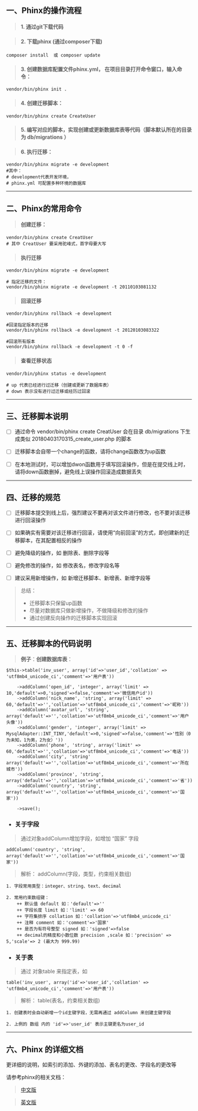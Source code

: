## 一、Phinx的操作流程
> #### 1. 通过git下载代码

> #### 2. 下载phinx (通过composer下载)
```
composer install  或 composer update
```

> #### 3. 创建数据库配置文件phinx.yml， 在项目目录打开命令窗口，输入命令：
```
vendor/bin/phinx init .
```
          
> #### 4. 创建迁移脚本：

```
vendor/bin/phinx create CreateUser
```

> #### 5. 编写对应的脚本，实现创建或更新数据库表等代码（脚本默认所在的目录为 db/migrations ）

> #### 6. 执行迁移：

```
vendor/bin/phinx migrate -e development
#其中：
# development代表开发环境，
# phinx.yml 可配置多种环境的数据库
```

---

## 二、Phinx的常用命令

> ####  创建迁移：

```
vendor/bin/phinx create CreatUser
# 其中 CreatUser 要采用驼峰式，首字母要大写
```

> #### 执行迁移


```
vendor/bin/phinx migrate -e development

# 指定迁移的文件：
vendor/bin/phinx migrate -e development -t 20110103081132

```


> #### 回滚迁移


```
vendor/bin/phinx rollback -e development

#回滚指定版本的迁移
vendor/bin/phinx rollback -e development -t 20120103083322

#回滚所有版本
vendor/bin/phinx rollback -e development -t 0 -f

```

> #### 查看迁移状态

```
vendor/bin/phinx status -e development

# up 代表已经进行过迁移（创建或更新了数据库表）
# down 表示没有进行过迁移或经历过回滚

```

---

## 三、迁移脚本说明

- [ ] 通过命令 vendor/bin/phinx create CreatUser 会在目录 db/migrations  下生成类似 20180403170315_create_user.php 的脚本

- [ ] 迁移脚本会自带一个change的函数，请将change函数改为up函数

- [ ] 在本地测试时，可以增加dwon函数用于填写回滚操作，但是在提交线上时，请将down函数删掉，避免线上误操作回滚造成数据丢失


---

## 四、迁移的规范

- [ ] 迁移脚本提交到线上后，强烈建议不要再对该文件进行修改，也不要对该迁移进行回滚操作

- [ ] 如果确实有需要对该迁移进行回滚，请使用“向前回滚”的方式，即创建新的迁移脚本，在其配置相反的操作

- [ ] 避免降级的操作，如 删除表、删除字段等

- [ ] 避免修改的操作，如 修改表名，修改字段名等

- [ ] 建议采用新增操作，如 新增迁移脚本、新增表、新增字段等

>  总结：
> - 迁移脚本只保留up函数
> - 尽量对数据库只做新增操作，不做降级和修改的操作
> - 通过创建反向操作的迁移脚本实现回滚
 

---


## 五、迁移脚本的代码说明

> **例子**：**创建数据库表**：

```
$this->table('inv_user', array('id'=>'user_id','collation' => 'utf8mb4_unicode_ci','comment'=>'用户表'))
        
    ->addColumn('open_id', 'integer', array('limit' => 10,'default'=>0,'signed'=>false,'comment'=>'微信用户id'))
    ->addColumn('nick_name', 'string', array('limit' => 60,'default'=>'','collation'=>'utf8mb4_unicode_ci','comment'=>'昵称'))
    ->addColumn('avatar_url', 'string', array('default'=>'','collation'=>'utf8mb4_unicode_ci','comment'=>'用户头像'))
    ->addColumn('gender', 'integer', array('limit' => MysqlAdapter::INT_TINY,'default'=>0,'signed'=>false,'comment'=>'性别（0为未知，1为男，2为女）')) 
    ->addColumn('phone', 'string', array('limit' => 60,'default'=>'','collation'=>'utf8mb4_unicode_ci','comment'=>'电话'))
    ->addColumn('city', 'string' array('default'=>'','collation'=>'utf8mb4_unicode_ci','comment'=>'所在城市'))
    ->addColumn('province', 'string', array('default'=>'','collation'=>'utf8mb4_unicode_ci','comment'=>'省'))
    ->addColumn('country', 'string', array('default'=>'','collation'=>'utf8mb4_unicode_ci','comment'=>'国家'))

    ->save();
```

- ### 关于字段
> 通过对象addColumn增加字段，如增加 “国家” 字段

```
addColumn('country', 'string', array('default'=>'','collation'=>'utf8mb4_unicode_ci','comment'=>'国家'))
```

> 解析： addColumn(字段，类型，约束相关数组)
    
    1. 字段常用类型：integer、string、text、decimal
    
    2. 常用约束数组键：
        ++ 默认值 default 如：'default'=>''
	    ++ 字段长度 limit 如：'limit' => 60
	    ++ 字符集排序 collation 如：'collation'=>'utf8mb4_unicode_ci'
	    ++ 注释 comment 如：'comment'=>'国家'
	    ++ 是否为有符号整型 signed 如：'signed'=>false
	    ++ decimal的精度和小数位数 precision ,scale 如：'precision' => 5,'scale'=> 2 (最大为 999.99)


- ### 关于表
> 通过 对象table 来指定表，如

```
table('inv_user', array('id'=>'user_id','collation' => 'utf8mb4_unicode_ci','comment'=>'用户表'))
```

> 解析： table(表名，约束相关数组)
    
    1. 创建表时会自动新增一个id主键字段，无需再通过 addColumn 来创建主键字段
    
    2. 上例的 数组 内的 'id'=>'user_id' 表示主键更名为user_id
    
    
    

---

## 六、Phinx 的详细文档

更详细的说明，如索引的添加、外键的添加、表名的更改、字段名的更改等

请参考phinx的相关文档：

> [中文版](https://tsy12321.gitbooks.io/phinx-doc/content/)

> [英文版](http://docs.phinx.org/en/latest/)